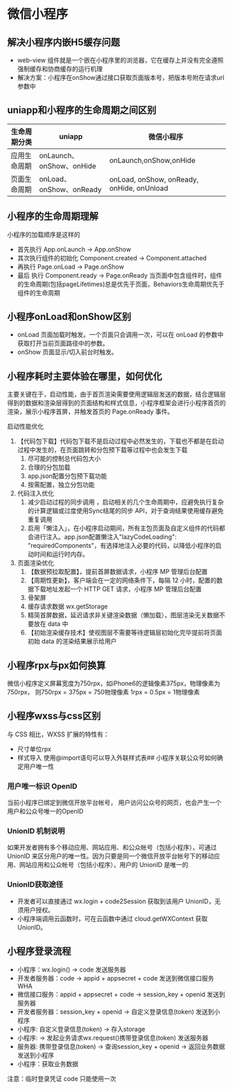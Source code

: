 # 微信小程序

## 解决小程序内嵌H5缓存问题
-  web-view 组件就是一个嵌在小程序里的浏览器，它在缓存上并没有完全遵照强制缓存和协商缓存的运行机理
-  解决方案：小程序在onShow通过接口获取页面版本号，把版本号附在请求url参数中
## uniapp和小程序的生命周期之间区别

| 生命周期分类 | uniapp                   | 微信小程序                                |
| ------------ | ------------------------ | ----------------------------------------- |
| 应用生命周期 | onLaunch、onShow、onHide | onLaunch,onShow,onHide                    |
| 页面生命周期 | onLoad、onShow、onReady  | onLoad, onShow, onReady, onHide, onUnload |

## 小程序的生命周期理解
小程序的加载顺序是这样的
- 首先执行 App.onLaunch -> App.onShow
- 其次执行组件的初始化 Component.created -> Component.attached
- 再执行 Page.onLoad -> Page.onShow
- 最后 执行 Component.ready -> Page.onReady
当页面中包含组件时，组件的生命周期(包括pageLifetimes)总是优先于页面，Behaviors生命周期优先于组件的生命周期

## 小程序onLoad和onShow区别
- onLoad 页面加载时触发。一个页面只会调用一次，可以在 onLoad 的参数中获取打开当前页面路径中的参数。
- onShow 页面显示/切入前台时触发。

## 小程序耗时主要体验在哪里，如何优化
主要关键在于，启动性能，由于首页渲染需要使用逻辑层发送的数据，结合逻辑层得到的数据和渲染层得到的页面结构和样式信息，小程序框架会进行小程序首页的渲染，展示小程序首屏，并触发首页的 Page.onReady 事件。
<!-- 在小程序启动过程中，主要包括以下几个方面：
1. 小程序启动的各流程不是串行完成的，会尽可能的并行进行。
2. 小程序启动的各流程不是每次启动都完整进行的，会尽可能的利用缓存。

对启动耗时的影响
1. 微信框架对启动耗时影响
   1. *【首次同步请求-冷启动】在用户首次访问小程序或长期未使用小程序时，为保障信息的实时性，小程序会强制同步请求，头像、昵称、配置、版本、权限等相关信息，此过程会严重影响小程序启动性能
   2. *【非首次异步更新-热启动】对于已使用过的小程序，定时检查未发现小程序有新版本，微信小程序会优先使用本地缓存的信息，并异步进行更新
   3. *【预加载】小程序根据一定的策略，在小程序启动前对运行环境进行部分地预加载，如果启动时没有命中预加载的环境，对小程序的启动耗时会有明显影响。 -->

启动性能优化
1. 【代码包下载】代码包下载不是启动过程中必然发生的，下载也不都是在启动过程中发生的，在页面跳转和分包预下载等过程中也会发生下载
   1. 尽可能的控制总代码包大小
   2. 合理的分包加载
   3. app.json配置分包预下载功能
   4. 按需配置，独立分包功能
2. 代码注入优化
   1. 减少启动过程的同步调用 ，启动相关的几个生命周期中，应避免执行复杂的计算逻辑或过度使用Sync结尾的同步 API，对于查询结果使用缓存避免重复调用
   2. 启用「懒注入」，在小程序启动期间，所有主包页面及自定义组件的代码都会进行注入。app.json配置懒注入"lazyCodeLoading": "requiredComponents"，有选择地注入必要的代码，以降低小程序的启动时间和运行时内存。
3. 页面渲染优化
   1. 【数据预拉取配置】，提前首屏数据请求，小程序 MP 管理后台配置
   2.  【周期性更新】，客户端会在一定的网络条件下，每隔 12 小时，配置的数据下载地址发起一个 HTTP GET 请求，小程序 MP 管理后台配置
   3. 骨架屏
   4. 缓存请求数据 wx.getStorage
   5. 精简首屏数据，延迟请求非关键渲染数据（懒加载），图层渲染无关数据不要放在 data 中
   6. 【初始渲染缓存技术】使视图层不需要等待逻辑层初始化完毕提前将页面初始 data 的渲染结果展示给用户
## 小程序rpx与px如何换算
微信小程序定义屏幕宽度为750rpx，如iPhone6的逻辑像素375px，物理像素为750rpx，
则750rpx = 375px = 750物理像素
1rpx = 0.5px = 1物理像素
## 小程序wxss与css区别
与 CSS 相比，WXSS 扩展的特性有：
- 尺寸单位rpx
- 样式导入 使用@import语句可以导入外联样式表## 小程序关联公众号如何确定用户唯一性
### 用户唯一标识 OpenID
当前小程序已绑定到微信开放平台帐号， 用户访问公众号的网页，也会产生一个用户和公众号唯一的OpenID
### UnionID 机制说明
如果开发者拥有多个移动应用、网站应用、和公众帐号（包括小程序），可通过 UnionID 来区分用户的唯一性。因为只要是同一个微信开放平台帐号下的移动应用、网站应用和公众帐号（包括小程序），用户的 UnionID 是唯一的
### UnionID获取途径
- 开发者可以直接通过 wx.login + code2Session 获取到该用户 UnionID，无须用户授权。
- 小程序端调用云函数时，可在云函数中通过 cloud.getWXContext 获取 UnionID。
## 小程序登录流程
- 小程序：wx.login() -> code 发送服务器
- 开发者服务器：code -> appid + appsecret + code 发送到微信接口服务WHA
- 微信接口服务：appid + appsecret + code -> session_key + openid 发送到服务器
- 开发者服务器：session_key + openid -> 自定义登录信息(token) 发送到小程序
- 小程序: 自定义登录信息(token) -> 存入storage
- 小程序: -> 发起业务请求wx.request()携带登录信息(token) 发送服务器
- 服务器: 携带登录信息(token) -> 查询session_key + openid -> 返回业务数据 发送到小程序
- 小程序：获取业务数据

注意：临时登录凭证 code 只能使用一次